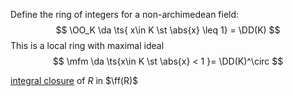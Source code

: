 Define the ring of integers for a non-archimedean field:
$$
\OO_K \da \ts{ x\in K \st \abs{x} \leq 1} = \DD(K)
$$
This is a local ring with maximal ideal 
$$
\mfm \da \ts{x\in K \st \abs{x} < 1 }= \DD(K)^\circ
$$

[integral closure](integral%20closure) of $R$ in $\ff(R)$